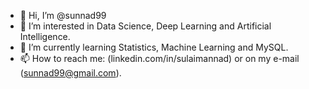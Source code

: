 - 👋 Hi, I’m @sunnad99
- 👀 I’m interested in Data Science, Deep Learning and Artificial Intelligence.
- 🌱 I’m currently learning Statistics, Machine Learning and MySQL.
- 📫 How to reach me: (linkedin.com/in/sulaimannad) or on my e-mail (sunnad99@gmail.com).

<!---
sunnad99/sunnad99 is a ✨ special ✨ repository because its `README.md` (this file) appears on your GitHub profile.
You can click the Preview link to take a look at your changes.
--->
